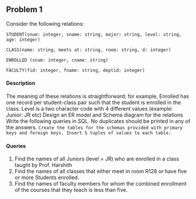 ## Problem 1

Consider the following relations: 
``` 
STUDENT(snum: integer, sname: string, major: string, level: string, age: integer) 
```
```
CLASS(name: string, meets at: string, room: string, d: integer)
```
```
ENROLLED (snum: integer, cname: string)
```
``` 
FACULTY(fid: integer, fname: string, deptid: integer)
```
#### Description 
  The meaning of these relations is straightforward; for example, Enrolled has one record per student-class pair such that the student is enrolled in the class. Level is a two character code with 4 different values (example: Junior: JR etc)  Design an ER model and Schema diagram for the relations Write the following queries in SQL. No duplicates should be printed in any of the answers. `Create the tables for the schemas provided with primary keys and foreign keys. Insert 5 tuples of values to each table. `
#### Queries
1. Find the names of all Juniors (level = JR) who are enrolled in a class taught by Prof. Harshith 
2. Find the names of all classes that either meet in room R128 or have five or more Students enrolled. 
3. Find the names of faculty members for whom the combined enrollment of the courses that they teach is less than five. 
